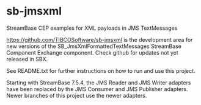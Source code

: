 sb-jmsxml
=========

StreamBase CEP examples for XML payloads in JMS TextMessages

https://github.com/TIBCOSoftware/sb-jmsxml is the development area for
new versions of the SB_JmsXmlFormattedTextMessages StreamBase Component
Exchange component. Check github for updates not yet released in SBX.

See README.txt for further instructions on how to run and use this
project.

Starting with StreamBase 7.5.4, the JMS Reader and JMS Writer adapters
have been replaced by the JMS Consumer and JMS Publisher adapters.
Newer branches of this project use the newer adapters.
